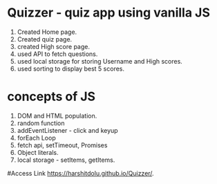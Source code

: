 # Quizzer - quiz app using vanilla JS

1. Created Home page.
2. Created quiz page.
3. created High score page.
4. used API to fetch questions.
5. used local storage for storing Username and High scores.
6. used sorting to display best 5 scores.

# concepts of JS
1. DOM and HTML population.
2. random function
3. addEventListener - click and keyup
4. forEach Loop
5. fetch api, setTimeout, Promises
6. Object literals.
7. local storage - setItems, getItems.

#Access Link
https://harshitdolu.github.io/Quizzer/.

